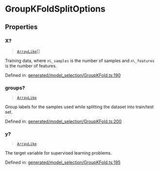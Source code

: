 # GroupKFoldSplitOptions

## Properties

### X?

> [`ArrayLike`](../types/ArrayLike.md)[]

Training data, where `n\_samples` is the number of samples and `n\_features` is the number of features.

Defined in:  [generated/model\_selection/GroupKFold.ts:190](https://github.com/transitive-bullshit/scikit-learn-ts/blob/92ab806/packages/sklearn/src/generated/model_selection/GroupKFold.ts#L190)

### groups?

> [`ArrayLike`](../types/ArrayLike.md)

Group labels for the samples used while splitting the dataset into train/test set.

Defined in:  [generated/model\_selection/GroupKFold.ts:200](https://github.com/transitive-bullshit/scikit-learn-ts/blob/92ab806/packages/sklearn/src/generated/model_selection/GroupKFold.ts#L200)

### y?

> [`ArrayLike`](../types/ArrayLike.md)

The target variable for supervised learning problems.

Defined in:  [generated/model\_selection/GroupKFold.ts:195](https://github.com/transitive-bullshit/scikit-learn-ts/blob/92ab806/packages/sklearn/src/generated/model_selection/GroupKFold.ts#L195)
